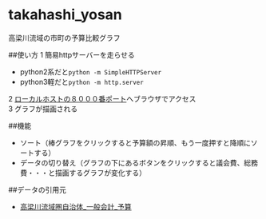 # takahashi_yosan
高梁川流域の市町の予算比較グラフ

##使い方
1 簡易httpサーバーを走らせる
 - python2系だと`python -m SimpleHTTPServer`
 - python3軽だと`python -m http.server`

2 [ローカルホストの８０００番ポート](http://localhost:8000)へブラウザでアクセス  
3 グラフが描画される

##機能
- ソート（棒グラフをクリックすると予算額の昇順、もう一度押すと降順にソートする）
- データの切り替え（グラフの下にあるボタンをクリックすると議会費、総務費・・・と描画するグラフが変化する）

##データの引用元
* [高梁川流域圏自治体_一般会計_予算](http://catalog.dataeye.jp/dataset/33tak000001)
